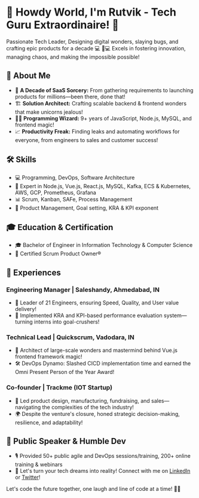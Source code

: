 # 👋 Howdy World, I'm Rutvik - Tech Guru Extraordinaire! 🚀

Passionate Tech Leader, Designing digital wonders, slaying bugs, and crafting epic products for a decade 💻 🎸💻 Excels in fostering innovation, managing chaos, and making the impossible possible!

## 🚀 About Me
- 📅 **A Decade of SaaS Sorcery:** From gathering requirements to launching products for millions—been there, done that!
- 🏗️ **Solution Architect:** Crafting scalable backend & frontend wonders that make unicorns jealous!
- 👨‍💻 **Programming Wizard:** 9+ years of JavaScript, Node.js, MySQL, and frontend magic!
- 📈 **Productivity Freak:** Finding leaks and automating workflows for everyone, from engineers to sales and customer success!

## 🛠️ Skills
- 💻 Programming, DevOps, Software Architecture
- 🚀 Expert in Node.js, Vue.js, React.js, MySQL, Kafka, ECS & Kubernetes, AWS, GCP, Prometheus, Grafana
- 📊 Scrum, Kanban, SAFe, Process Management
- 🚀 Product Management, Goal setting, KRA & KPI exponent

## 🎓 Education & Certification
- 🎓 Bachelor of Engineer in Information Technology & Computer Science
- 📜 Certified Scrum Product Owner®

## 💼 Experiences
### Engineering Manager | Saleshandy, Ahmedabad, IN
- 🚀 Leader of 21 Engineers, ensuring Speed, Quality, and User value delivery!
- 🌟 Implemented KRA and KPI-based performance evaluation system—turning interns into goal-crushers!

### Technical Lead | Quickscrum, Vadodara, IN
- 🏰 Architect of large-scale wonders and mastermind behind Vue.js frontend framework magic!
- 🛠️ DevOps Dynamo: Slashed CICD implementation time and earned the Omni Present Person of the Year Award!

### Co-founder | Trackme (IOT Startup)
- 🚀 Led product design, manufacturing, fundraising, and sales—navigating the complexities of the tech industry!
- 🌍 Despite the venture's closure, honed strategic decision-making, resilience, and adaptability!

## 🎤 Public Speaker & Humble Dev
- 🎙️ Provided 50+ public agile and DevOps sessions/training, 200+ online training & webinars
- 🎉 Let's turn your tech dreams into reality! Connect with me on [LinkedIn](https://www.linkedin.com/in/prutvik/) or [Twitter](https://twitter.com/cosec45)!

Let's code the future together, one laugh and line of code at a time! 🚀😄
